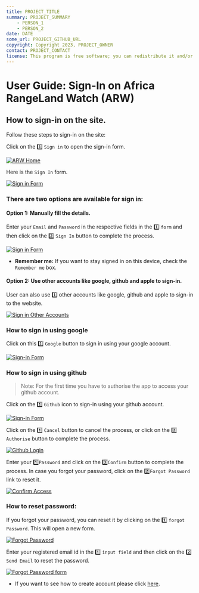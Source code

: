 ```yaml
---
title: PROJECT_TITLE
summary: PROJECT_SUMMARY
    - PERSON_1
    - PERSON_2
date: DATE
some_url: PROJECT_GITHUB_URL
copyright: Copyright 2023, PROJECT_OWNER
contact: PROJECT_CONTACT
license: This program is free software; you can redistribute it and/or modify it under the terms of the GNU Affero General Public License as published by the Free Software Foundation; either version 3 of the License, or (at your option) any later version.
--- 
```


# User Guide: Sign-In on Africa RangeLand Watch (ARW)

## How to sign-in on the site.

Follow these steps to sign-in on the site:

Click on the 1️⃣ `Sign in` to open the sign-in form.

[![ARW Home](./img/guide-signin-img-1.png)](./img/guide-signin-img-1.png)

Here is the `Sign In` form.

[![Sign in Form](./img/guide-signin-img-2.png)](./img/guide-signin-img-2.png)

### There are two options are available for sign in:

#### Option 1: Manually fill the details.

Enter your `Email` and `Password` in the respective fields in the 1️⃣ `form` and then click on the 2️⃣ `Sign In` button to complete the process. 

[![Sign in Form](./img/guide-signin-img-3.png)](./img/guide-signin-img-3.png)

* **Remember me:** If you want to stay signed in on this device, check the `Remember me` box.

#### Option 2: Use other accounts like google, github and apple to sign-in.

User can also use 1️⃣ other accounts like google, github and apple to sign-in to the website.

[![Sign in Other Accounts](./img/guide-signin-img-4.png)](./img/guide-signin-img-4.png)

### How to sign in using google

Click on this 1️⃣ `Google` button to sign in using your google account.

[![Sign-in Form](./img/guide-signin-img-10.png)](./img/guide-signin-img-10.png)

### How to sign in using github

>Note: For the first time you have to authorise the app to access your github account.

Click on the 1️⃣ `Github` icon to sign-in using your github account.

[![Sign-in Form](./img/guide-signin-img-7.png)](./img/guide-signin-img-7.png)

Click on the 1️⃣ `Cancel` button to cancel the process, or click on the 2️⃣ `Authorise` button to complete the process.

[![Github Login](./img/guide-signin-img-8.png)](./img/guide-signin-img-8.png)

Enter your 1️⃣`Password` and click on the 3️⃣`Confirm` button to complete the process. In case you forgot your password, click on the 2️⃣`Forgot Password` link to reset it.

[![Confirm Access](./img/guide-signin-img-9.png)](./img/guide-signin-img-9.png)

### How to reset password:

If you forgot your password, you can reset it by clicking on the 1️⃣ `forgot Password`. This will open a new form.

[![Forgot Password](./img/guide-signin-img-5.png)](./img/guide-signin-img-5.png)

Enter your registered email id in the 1️⃣ `input field` and then click on the 2️⃣ `Send Email` to reset the password.

[![Forgot Password form](./img/guide-signin-img-6.png)](./img/guide-signin-img-6.png)

* If you want to see how to create account please click [here](./sign-up.md).
